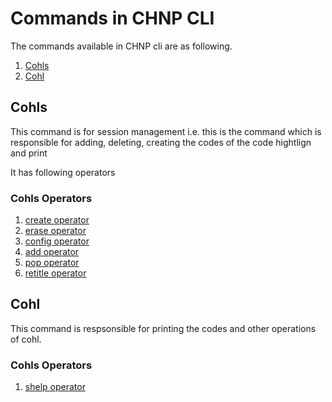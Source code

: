 # Commands in CHNP CLI

The commands available in CHNP cli are as following.

1. [Cohls](#cohls)
2. [Cohl](#cohl)

## Cohls

This command is for session management i.e. this is the command which is responsible for adding, deleting, creating the codes of the code hightlign and print

It has following operators

### Cohls Operators

1. [create operator](./operators.md#create)
2. [erase operator](./operators.md#erase)
3. [config operator](./operators.md#config)
4. [add operator](./operators.md#add)
5. [pop operator](./operators.md#pop)
6. [retitle operator](./operators.md#retitle)

## Cohl

This command is respsonsible for printing the codes and other operations of cohl.

### Cohls Operators

1. [shelp operator](./operators.md#shelp)
